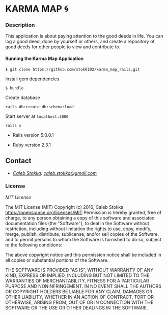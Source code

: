 # KARMA MAP :cyclone:

### Description

This application is about paying attention to the good deeds in life. You can log a good deed, done by yourself or others, and create a repository of good deeds for other people to view and contribute to.

#### Running the Karma Map Application

```
$ git clone https://github.com/stok0102/karma_map_rails.git
```
Install gem dependencies
```
$ bundle
```
Create database
```
rails db:create db:schema:load
```
Start server at `localhost:3000`
```
rails s
```
* Rails version 5.0.0.1

* Ruby version 2.3.1

## Contact

* _[Caleb Stokka](https://www.linkedin.com/in/caleb-stokka-54aab5a1): <a href="mailto:caleb.stokka@gmail.com">caleb.stokka@gmail.com</a>_


### License

*MIT License*

The MIT License (MIT)
Copyright (c) 2016, Caleb Stokka
https://opensource.org/licenses/MIT
Permission is hereby granted, free of charge, to any person obtaining a copy of this software and associated documentation files (the "Software"), to deal in the Software without restriction, including without limitation the rights to use, copy, modify, merge, publish, distribute, sublicense, and/or sell copies of the Software, and to permit persons to whom the Software is furnished to do so, subject to the following conditions:

The above copyright notice and this permission notice shall be included in all copies or substantial portions of the Software.

THE SOFTWARE IS PROVIDED "AS IS", WITHOUT WARRANTY OF ANY KIND, EXPRESS OR IMPLIED, INCLUDING BUT NOT LIMITED TO THE WARRANTIES OF MERCHANTABILITY, FITNESS FOR A PARTICULAR PURPOSE AND NONINFRINGEMENT. IN NO EVENT SHALL THE AUTHORS OR COPYRIGHT HOLDERS BE LIABLE FOR ANY CLAIM, DAMAGES OR OTHER LIABILITY, WHETHER IN AN ACTION OF CONTRACT, TORT OR OTHERWISE, ARISING FROM, OUT OF OR IN CONNECTION WITH THE SOFTWARE OR THE USE OR OTHER DEALINGS IN THE SOFTWARE.
